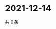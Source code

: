 # 2021-12-14

共 0 条

<!-- BEGIN WEIBO -->
<!-- 最后更新时间 Tue Dec 14 2021 13:13:47 GMT+0800 (China Standard Time) -->

<!-- END WEIBO -->
